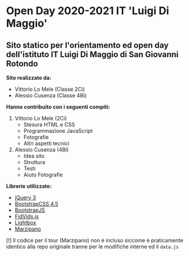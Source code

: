 # Open Day 2020-2021 IT 'Luigi Di Maggio'
## Sito statico per l'orientamento ed open day dell'istituto IT Luigi Di Maggio di San Giovanni Rotondo

**Sito realizzato da:**
- Vittorio Lo Mele (Classe 2Ci)
- Alessio Cusenza (Classe 4Bi)

**Hanno contribuito con i seguenti compiti:**
1. Vittorio Lo Mele (2Ci)
    - Stesura HTML e CSS
    - Programmazione JavaScript
    - Fotografie
    - Altri aspetti tecnici
2. Alessio Cusenza (4Bi)
    - Idea sito
    - Struttura
    - Testi
    - Aiuto Fotografie

**Librerie utilizzate:**
- [jQuery 3](https://github.com/jquery/jquery)
- [BootstrapCSS 4.5](https://github.com/twbs/bootstrap)
- [BootstrapJS](https://github.com/twbs/bootstrap)
- [FidVids.js](https://github.com/davatron5000/FitVids.js)
- [Lightbox](https://github.com/lokesh/lightbox2)
- [Marzipano](https://github.com/google/marzipano)

[!] Il codice per il tour (Marzipano) non è incluso siccome è praticamente identico alla repo originale tranne per le modifiche interne ed il `data.js`